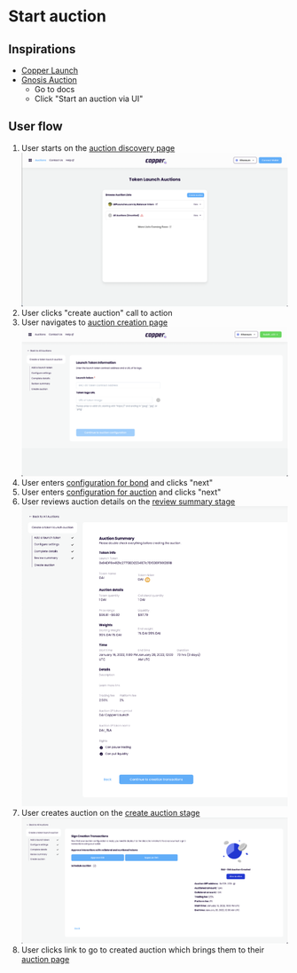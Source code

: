 # Start auction

## Inspirations

- [Copper Launch](https://docs.alchemist.wtf/copper/fair-launch-auctions/auction-creation)
- [Gnosis Auction](https://gnosis-auction.eth.link/#/start)
  - Go to docs
  - Click "Start an auction via UI"

## User flow

1. User starts on the [auction discovery page](../pages/auction_discovery_page)
   ![](../assets/copper/auction_discovery_page.png)
2. User clicks "create auction" call to action
3. User navigates to [auction creation page](../pages/create_auction_page)
   ![](../assets/copper/auction_creation_page.png)
4. User enters [configuration for bond](../pages/create_auction_page/features/bond_config.md) and clicks "next"
5. User enters [configuration for auction](../pages/create_auction_page/features/auction_config.md) and clicks "next"
6. User reviews auction details on the [review summary stage](../pages/create_auction_page/features/review_summary.md)
   ![](../assets/copper/auction_summary.png)
7. User creates auction on the [create auction stage](../pages/create_auction_page/features/create_auction.md)
   ![](../assets/copper/create_auction.png)
8. User clicks link to go to created auction which brings them to their [auction page](../pages/auction_page)
